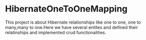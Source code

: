 # HibernateOneToOneMapping
This project is about Hibernate relationships like one to one, one to many,many to one.Here we have several entites and defined their relatinships and implemented crud functionalities.
